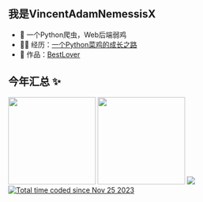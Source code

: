 ## 我是VincentAdamNemessisX

- 🐧 一个Python爬虫，Web后端弱鸡
- 👨‍💻 经历：<a href="https://vincentadam.icu" target="_blank">一个Python菜鸡的成长之路</a>
- 🏡 作品：<a href="https://vincentadam.icu/BestLover/" target="_blank">BestLover</a>

## 今年汇总 ✨
<img height=177px src="https://github-readme-stats.vercel.app/api?username=VincentAdamNemessisX&hide_title=true&show_icons=true&border_radius=25%&bg_color=0,73FA79,73FDFF,D783FF&theme=graywhite&locale=en" /> <img height=177px src="https://github-readme-stats.vercel.app/api/top-langs/?username=VincentAdamNemessisX&hide_title=true&hide_border=true&border_radius=25%&layout=compact&bg_color=0,D1C0E6,73FDFF,D783FF&theme=graywhite&locale=en" />
<img src="https://github-readme-stats.vercel.app/api/wakatime?username=VincentAdamNemessis&border_radius=25%&hide_titile=true&hide_border=true&layout=compact" />
<a href="https://wakatime.com/@018c0595-af0e-4b59-9752-db0915e85930"><img src="https://wakatime.com/badge/user/018c0595-af0e-4b59-9752-db0915e85930.svg" alt="Total time coded since Nov 25 2023" /></a>
